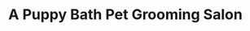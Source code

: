 ---
title: "A Puppy Bath Pet Grooming Salon"
url: /tucson/a-puppy-bath-pet-grooming-salon/
shop: pet
---